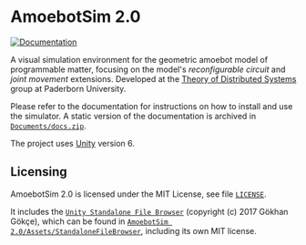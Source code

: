 # AmoebotSim 2.0

[![Documentation](https://github.com/martmannupb/AmoebotSim-2.0/actions/workflows/build-docs.yml/badge.svg)](https://github.com/martmannupb/AmoebotSim-2.0/actions/workflows/build-docs.yml)

A visual simulation environment for the geometric amoebot model of programmable matter, focusing on the model's *reconfigurable circuit* and *joint movement* extensions.
Developed at the [Theory of Distributed Systems](https://cs.uni-paderborn.de/en/ti) group at Paderborn University.

Please refer to the documentation for instructions on how to install and use the simulator.
A static version of the documentation is archived in [`Documents/docs.zip`](Documentation/docs.zip).

The project uses [Unity](https://unity.com/) version 6.


## Licensing

AmoebotSim 2.0 is licensed under the MIT License, see file [`LICENSE`](LICENSE).

It includes the [`Unity Standalone File Browser`](https://github.com/gkngkc/UnityStandaloneFileBrowser) (copyright (c) 2017 Gökhan Gökçe), which can be found in [`AmoebotSim 2.0/Assets/StandaloneFileBrowser`](AmoebotSim%2.0/Assets/StandaloneFileBrowser), including its own MIT license.
